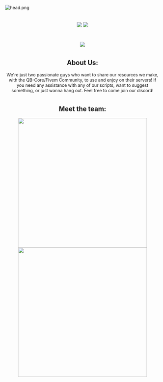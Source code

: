 ![head.png](https://i.imgur.com/TYLJbjH.jpeg)
#

<p align="center">
<a href="https://www.discord.gg/cHd2cvMYZF"><img src="https://img.shields.io/discord/979284356730327070?color=d63f50&label=Our%20Discord%21&labelColor=000000&logo=discord&logoColor=FFFFFF&style=flat-square"></a>
<a href="https://github.com/priyanshumay"><img src="https://shields-io-visitor-counter.herokuapp.com/badge?page=MB-Development2022&label=Visitors&labelColor=000000&logo=GitHub&logoColor=FFFFFF&color=d63f50&style=flat-square"></a>
</p><br>

<p align="center">
<a href="https://github.com/MB-Development2022/mb-handling"><img src="https://img.shields.io/badge/-Latest%20Release-000000?style=flat-square&logo=github&logoColor=white"></a>
</p>

#

<h2 align="center"> About Us:</h2>
<p align="center">
We're just two passionate guys who want to share our resources we make, with the QB-Core/Fivem Community, to use and enjoy on their servers! If you need any assistance with any of our scripts, want to suggest something, or just wanna hang out. Feel free to come join our discord!
</p>

#

<h2 align="center"> Meet the team:</h2>
<p align="center">
<a href=https://ko-fi.com/socallmeastro><img width="420" src=https://github-readme-stats.vercel.app/api?username=SoCallMeAstro&count_private=true&include_all_commits=true&show_icons=true&title_color=ff4b60&text_color=ffffff&icon_color=ff4b60&hide_border=false&bg_color=000000&layout=compact&hide_title=false&hide_rank=false><a>
<a href=https://ko-fi.com/kizar><img width="420" src=https://github-readme-stats.vercel.app/api?username=ItzKizar&count_private=true&include_all_commits=true&show_icons=true&title_color=ff4b60&text_color=ffffff&icon_color=ff4b60&hide_border=false&bg_color=000000&layout=compact&
</p>
